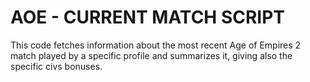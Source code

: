 # AOE - CURRENT MATCH SCRIPT
This code fetches information about the most recent Age of Empires 2 match played by a specific profile and summarizes it, giving also the specific civs bonuses.

